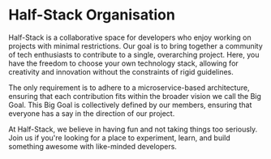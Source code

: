 # Half-Stack Organisation

Half-Stack is a collaborative space for developers who enjoy working on projects with minimal restrictions. Our goal is to bring together a community of tech enthusiasts to contribute to a single, overarching project. Here, you have the freedom to choose your own technology stack, allowing for creativity and innovation without the constraints of rigid guidelines.

The only requirement is to adhere to a microservice-based architecture, ensuring that each contribution fits within the broader vision we call the Big Goal. This Big Goal is collectively defined by our members, ensuring that everyone has a say in the direction of our project.

At Half-Stack, we believe in having fun and not taking things too seriously. Join us if you're looking for a place to experiment, learn, and build something awesome with like-minded developers.

